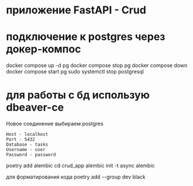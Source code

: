 # приложение FastAPI - Crud

# подключение к postgres через докер-компос

docker compose up -d pg
docker compose stop pg
docker compose down
docker compose start pg
sudo systemctl stop postgresql

# для работы с бд использую dbeaver-ce

Новое соединение выбираем postgres

```
Host - localhost
Port - 5432
Database - tasks
Username - user
Password - password
```


poetry add alembic
cd crud_app
alembic init -t async alembic 

для форматирования кода
poetry add --group dev black
